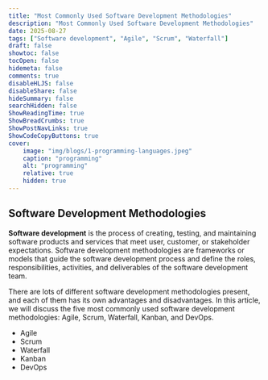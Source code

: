```yaml
---
title: "Most Commonly Used Software Development Methodologies"
description: "Most Commonly Used Software Development Methodologies"
date: 2025-08-27
tags: ["Software development", "Agile", "Scrum", "Waterfall"]
draft: false
showtoc: false
tocOpen: false
hidemeta: false
comments: true
disableHLJS: false
disableShare: false
hideSummary: false
searchHidden: false
ShowReadingTime: true
ShowBreadCrumbs: true
ShowPostNavLinks: true
ShowCodeCopyButtons: true
cover:
    image: "img/blogs/1-programming-languages.jpeg"
    caption: "programming"
    alt: "programming"
    relative: true
    hidden: true
---
```


## Software Development Methodologies
**Software development** is the process of creating, testing, and maintaining software products and services that meet user, customer, or stakeholder expectations. Software development methodologies are frameworks or models that guide the software development process and define the roles, responsibilities, activities, and deliverables of the software development team.

There are lots of different software development methodologies present, and each of them has its own advantages and disadvantages. In this article, we will discuss the five most commonly used software development methodologies: Agile, Scrum, Waterfall, Kanban, and DevOps.

- Agile
- Scrum
- Waterfall
- Kanban
- DevOps
